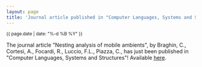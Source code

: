 ```yaml
---
layout: page
title: 'Journal article published in "Computer Languages, Systems and Structures"'
---
```


<small>{{ page.date | date: "%-d %B %Y" }}</small>

The journal article "Nesting analysis of mobile ambients", by Braghin, C., Cortesi, A., Focardi, R., Luccio, F.L., Piazza, C., has just been published in "Computer Languages, Systems and Structures"! Available [here](https://doi.org/10.1016/j.cl.2004.02.004).

